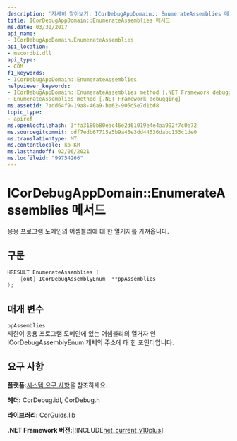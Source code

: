 ```yaml
---
description: '자세히 알아보기: ICorDebugAppDomain:: EnumerateAssemblies 메서드'
title: ICorDebugAppDomain::EnumerateAssemblies 메서드
ms.date: 03/30/2017
api_name:
- ICorDebugAppDomain.EnumerateAssemblies
api_location:
- mscordbi.dll
api_type:
- COM
f1_keywords:
- ICorDebugAppDomain::EnumerateAssemblies
helpviewer_keywords:
- ICorDebugAppDomain::EnumerateAssemblies method [.NET Framework debugging]
- EnumerateAssemblies method [.NET Framework debugging]
ms.assetid: 7add64f9-19a8-46a9-be62-905d5e7d1bd8
topic_type:
- apiref
ms.openlocfilehash: 3ffa3180b80eac46e2d61019e4e4aa992f7c0e72
ms.sourcegitcommit: ddf7edb67715a5b9a45e3dd44536dabc153c1de0
ms.translationtype: MT
ms.contentlocale: ko-KR
ms.lasthandoff: 02/06/2021
ms.locfileid: "99754266"
---
```

# <a name="icordebugappdomainenumerateassemblies-method"></a>ICorDebugAppDomain::EnumerateAssemblies 메서드

응용 프로그램 도메인의 어셈블리에 대 한 열거자를 가져옵니다.  
  
## <a name="syntax"></a>구문  
  
```cpp  
HRESULT EnumerateAssemblies (  
    [out] ICorDebugAssemblyEnum  **ppAssemblies  
);  
```  
  
## <a name="parameters"></a>매개 변수  

 `ppAssemblies`  
 제한이 응용 프로그램 도메인에 있는 어셈블리의 열거자 인 ICorDebugAssemblyEnum 개체의 주소에 대 한 포인터입니다.  
  
## <a name="requirements"></a>요구 사항  

 **플랫폼:**[시스템 요구 사항](../../get-started/system-requirements.md)을 참조하세요.  
  
 **헤더:** CorDebug.idl, CorDebug.h  
  
 **라이브러리:** CorGuids.lib  
  
 **.NET Framework 버전:**[!INCLUDE[net_current_v10plus](../../../../includes/net-current-v10plus-md.md)]
